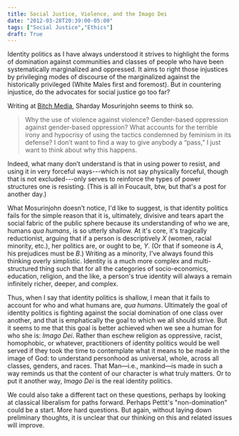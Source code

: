```yaml
---
title: Social Justice, Violence, and the Imago Dei
date: "2012-03-28T20:39:00-05:00"
tags: ["Social Justice","Ethics"]
draft: True
---
```

<!-- Two news trends have caught my attention this week: [Trayvon Martin](http://news.google.com/news/more?pz=1&cf=all&ncl=dFir_FJHC4ymbVM9j0As1_U7UREnM&topic=h), and [Maxim Magazine](http://www.theatlanticwire.com/entertainment/2012/03/cold-case-outrage-files-maxims-feminist-cure-offends-again/50461/). In both cases the shared theme can be understood as fundamentally about identity politics and as example of how two privileged classes (white males and simply males, respectively) continue to adjust their racist, sexist, elitist, and misogynist prejudices. But in countering these injustices, do the righteous go too far? -->

<!-- Identity politics has a problem, it seems. A lot of themes in the news recently have me re-thinking whether and to what extend identity politics can be integrated into a classical ethical framework.  -->

Identity politics as I have always understood it strives to highlight the forms of domination against communities and classes of people who have been systematically marginalized and oppressed. It aims to right those injustices by privileging modes of discourse of the marginalized against the historically privileged (White Males first and foremost). But in countering injustice, do the advocates for social justice go too far?

Writing at [Bitch Media](http://bitchmagazine.org/post/maxims-cure-a-feminist-sexism-magazine-feminism-sexuality), Sharday Mosurinjohn seems to think so.

> Why the use of violence against violence? Gender-based oppression against gender-based oppression? What accounts for the terrible irony and hypocrisy of using the tactics condemned by feminism in its defense? I don’t want to find a way to give anybody a “pass,” I just want to think about why this happens.  

Indeed, what many don’t understand is that in using power to resist, and using it in very forceful ways---which is not say physically forceful, though that is not excluded---only serves to reinforce the types of power structures one is resisting. (This is all in Foucault, btw, but that's a post for another day.)

What Mosurinjohn doesn’t notice, I'd like to suggest, is that identity politics fails for the simple reason that it is, ultimately, divisive and tears apart the social fabric of the public sphere because its understanding of who we are, humans *qua humans*, is so utterly shallow. At it's core, it's tragically reductionist, arguing that if a person is descriptively *X* (women, racial minority, etc.), her politics are, or ought to be, *Y*. (Or that if someone is *A*, his prejudices must be *B*.) Writing as a minority, I've always found this thinking overly simplistic. Identity is a much more complex and multi-structured thing such that for all the categories of socio-economics, education, religion, and the like, a person's true identity will always a remain infinitely richer, deeper, and complex.

Thus, when I say that identity politics is shallow, I mean that it fails to account for who and what humans are, *qua humans*. Ultimately the goal of identity politics is fighting against the social domination of one class over another, and that is emphatically the goal to which we all should strive. But it seems to me that this goal is better achieved when we see a human for who she is: *Imago Dei*. Rather than eschew religion as oppressive, racist, homophobic, or whatever, practitioners of identity politics would be well served if they took the time to contemplate what it means to be made in the image of God: to understand personhood as universal, whole, across all classes, genders, and races. That Man—i.e., mankind—is made in such a way reminds us that the content of our character is what truly matters. Or to put it another way, *Imago Dei* is the real identity politics.

We could also take a different tact on these questions, perhaps by looking at classical liberalism for paths forward. Perhaps Pettit's "non-domination" could be a start. More hard questions. But again, without laying down preliminary thoughts, it is unclear that our thinking on this and related issues will improve.
